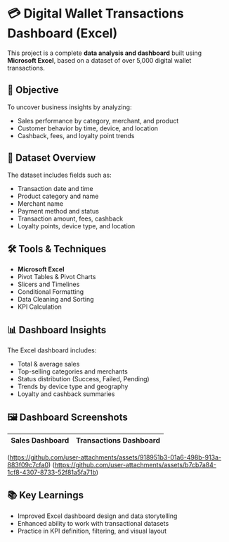 # 💳 Digital Wallet Transactions Dashboard (Excel)

This project is a complete **data analysis and dashboard** built using **Microsoft Excel**, based on a dataset of over 5,000 digital wallet transactions.

## 📌 Objective
To uncover business insights by analyzing:
- Sales performance by category, merchant, and product
- Customer behavior by time, device, and location
- Cashback, fees, and loyalty point trends

## 🧾 Dataset Overview
The dataset includes fields such as:
- Transaction date and time
- Product category and name
- Merchant name
- Payment method and status
- Transaction amount, fees, cashback
- Loyalty points, device type, and location

## 🛠️ Tools & Techniques
- **Microsoft Excel**
- Pivot Tables & Pivot Charts
- Slicers and Timelines
- Conditional Formatting
- Data Cleaning and Sorting
- KPI Calculation

## 📊 Dashboard Insights
The Excel dashboard includes:
- Total & average sales
- Top-selling categories and merchants
- Status distribution (Success, Failed, Pending)
- Trends by device type and geography
- Loyalty and cashback summaries

## 🖼️ Dashboard Screenshots
| Sales Dashboard | Transactions Dashboard |
|-----------------|------------------------|
 (https://github.com/user-attachments/assets/918951b3-01a6-498b-913a-883f09c7cfa0)
 (https://github.com/user-attachments/assets/b7cb7a84-1cf8-4307-8733-52f81a5fa71b)
 

## 📚 Key Learnings
- Improved Excel dashboard design and data storytelling
- Enhanced ability to work with transactional datasets
- Practice in KPI definition, filtering, and visual layout

